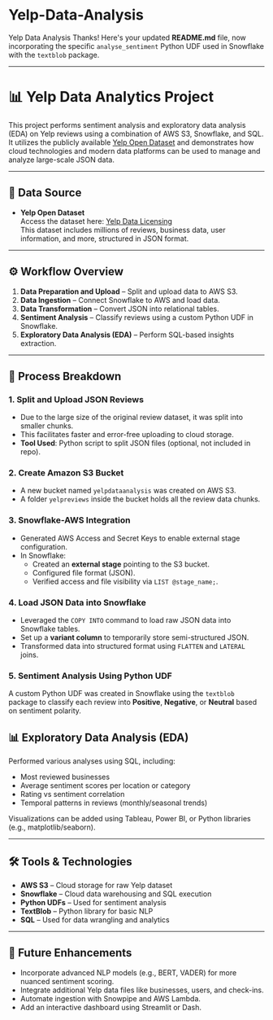 # Yelp-Data-Analysis
Yelp Data Analysis
Thanks! Here's your updated **README.md** file, now incorporating the specific `analyse_sentiment` Python UDF used in Snowflake with the `textblob` package.

---

# 📊 Yelp Data Analytics Project

This project performs sentiment analysis and exploratory data analysis (EDA) on Yelp reviews using a combination of AWS S3, Snowflake, and SQL. It utilizes the publicly available [Yelp Open Dataset](https://business.yelp.com/data/resources/open-dataset/) and demonstrates how cloud technologies and modern data platforms can be used to manage and analyze large-scale JSON data.

---

## 📁 Data Source

- **Yelp Open Dataset**  
  Access the dataset here: [Yelp Data Licensing](https://business.yelp.com/data/resources/open-dataset/)  
  This dataset includes millions of reviews, business data, user information, and more, structured in JSON format.

---

## ⚙️ Workflow Overview

1. **Data Preparation and Upload** – Split and upload data to AWS S3.
2. **Data Ingestion** – Connect Snowflake to AWS and load data.
3. **Data Transformation** – Convert JSON into relational tables.
4. **Sentiment Analysis** – Classify reviews using a custom Python UDF in Snowflake.
5. **Exploratory Data Analysis (EDA)** – Perform SQL-based insights extraction.

---

## 🔄 Process Breakdown

### 1. Split and Upload JSON Reviews

- Due to the large size of the original review dataset, it was split into smaller chunks.
- This facilitates faster and error-free uploading to cloud storage.
- **Tool Used**: Python script to split JSON files (optional, not included in repo).

### 2. Create Amazon S3 Bucket

- A new bucket named `yelpdataanalysis` was created on AWS S3.
- A folder `yelpreviews` inside the bucket holds all the review data chunks.

### 3. Snowflake-AWS Integration

- Generated AWS Access and Secret Keys to enable external stage configuration.
- In Snowflake:
  - Created an **external stage** pointing to the S3 bucket.
  - Configured file format (JSON).
  - Verified access and file visibility via `LIST @stage_name;`.

### 4. Load JSON Data into Snowflake

- Leveraged the `COPY INTO` command to load raw JSON data into Snowflake tables.
- Set up a **variant column** to temporarily store semi-structured JSON.
- Transformed data into structured format using `FLATTEN` and `LATERAL` joins.

### 5. Sentiment Analysis Using Python UDF

A custom Python UDF was created in Snowflake using the `textblob` package to classify each review into **Positive**, **Negative**, or **Neutral** based on sentiment polarity.



## 📊 Exploratory Data Analysis (EDA)

Performed various analyses using SQL, including:

- Most reviewed businesses
- Average sentiment scores per location or category
- Rating vs sentiment correlation
- Temporal patterns in reviews (monthly/seasonal trends)

Visualizations can be added using Tableau, Power BI, or Python libraries (e.g., matplotlib/seaborn).

---

## 🛠️ Tools & Technologies

- **AWS S3** – Cloud storage for raw Yelp dataset
- **Snowflake** – Cloud data warehousing and SQL execution
- **Python UDFs** – Used for sentiment analysis
- **TextBlob** – Python library for basic NLP
- **SQL** – Used for data wrangling and analytics

---

## 🚀 Future Enhancements

- Incorporate advanced NLP models (e.g., BERT, VADER) for more nuanced sentiment scoring.
- Integrate additional Yelp data files like businesses, users, and check-ins.
- Automate ingestion with Snowpipe and AWS Lambda.
- Add an interactive dashboard using Streamlit or Dash.
